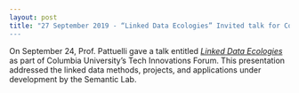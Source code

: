 ```yaml
---
layout: post
title: "27 September 2019 - “Linked Data Ecologies” Invited talk for Columbia University Libraries”
---
```

On September 24, Prof. Pattuelli gave a talk entitled [*Linked Data Ecologies*](https://library.columbia.edu/bts/dlst/tech-innovations-forum/tech-innovations-forum-2019.html) as part of Columbia University’s Tech Innovations Forum. This presentation addressed the linked data methods, projects, and applications under development by the Semantic Lab.
